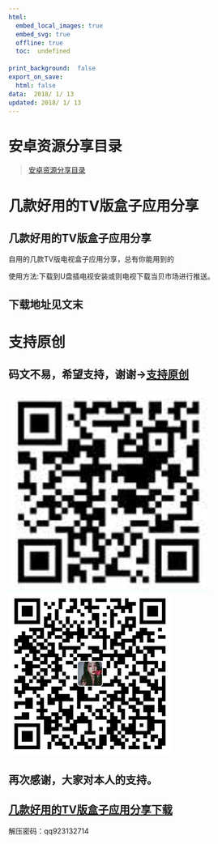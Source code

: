 ```yaml
---
html:
  embed_local_images: true
  embed_svg: true
  offline: true
  toc:  undefined

print_background:  false
export_on_save:
  html: false
data:  2018/ 1/ 13
updated: 2018/ 1/ 13
---
```


# 安卓资源分享目录

> [安卓资源分享目录](https://blog.csdn.net/qq923132714/article/details/83059823 "安卓资源分享目录")


# 几款好用的TV版盒子应用分享

## 几款好用的TV版盒子应用分享
自用的几款TV版电视盒子应用分享，总有你能用到的

使用方法:下载到U盘插电视安装或则电视下载当贝市场进行推送。


## 下载地址见文末

# 支持原创
## 码文不易，希望支持，谢谢->**[支持原创](http://blog.csdn.net/qq923132714/article/details/79399145)**
![微信支付](https://raw.githubusercontent.com/923132714/my_picture/master/blog/support/weixin.png)![微信支付](https://raw.githubusercontent.com/923132714/my_picture/master/blog/support/支付宝.png)
## 再次感谢，大家对本人的支持。



## [几款好用的TV版盒子应用分享下载](http://u16848854.ctfile.net/fs/16848854-330853506 "几款好用的TV版盒子应用分享下载")

解压密码：qq923132714
